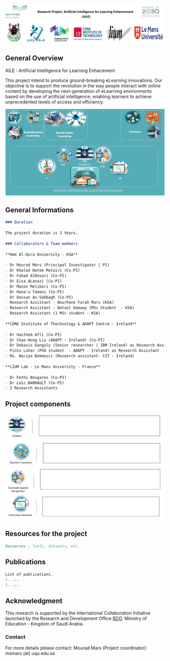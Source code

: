 ![Image](/Project2.jpg)

## General Overview

AILE : Artificial Intelligence for Learning Enhacement


This project intend to produce ground-breaking eLearning innovations. Our objective is to support the revolution in the way people interact with online content by developing the next-generation of eLearning environments based on the use of artificial intelligence; enabling learners to achieve unprecedented levels of access and efficiency.


![Image](/AILE2.jpg)


## **General Informations**
```markdown
### Duration

The project duration is 3 Years.

### Collaborators & Team members

**Umm Al-Qura Unviersity - KSA**

- Dr Mourad Mars (Principal Investigator | PI)
- Dr Khaled Hatem Motairi (Co-PI)
- Dr Fahad AlDosari (Co-PI)
- Dr Eisa ALanazi (Co-PI)
- Dr Mazen Melibari (Co-PI)
- Dr Hana'a Yamani (Co-PI)
- Dr Hassan As-Sabbagh (Co-PI)
- Research Assistant - Nourhene Farah Mars (KSA)
- Research Assistant - Batool Hamawy (MSc Student  - KSA)
- Research Assistant (1 MSc student - KSA)

**CORK Institute of Thechnology & ADAPT Centre - Ireland**

- Dr Haithem Afli (Co-PI)
- Dr Chao-Hong Liu (ADAPT - Ireland) (Co-PI)
- Dr Debasis Ganguly (Senior researcher | IBM Ireland) as Research Assistant
- Pintu Lohar (PhD student  - ADAPT - Ireland) as Research Assistant
- Ms. Naciye Bekmezci (Research assistant- CIT - Ireland)

**LIUM Lab - Le Mans University - France**

- Dr Fethi Bougares (Co-PI)
- Dr Loïc BARRAULT (Co-PI)
- 2 Research Assistants
```
## **Project components**

![Image](/Chatbot.jpg)
![Image](/MT.jpg)
![Image](/ASR.jpg)
![Image](/IR.jpg)

## **Resources for the project**
```markdown
Resources : Tools, datasets, etc.
```
## **Publications**
```markdown
List of publications.
1. ...
2. ...
```
## **Acknowledgment**

This research is supported by the International Collaboration Initiative launched by the Research and Development Office [RDO](https://rdo.moe.gov.sa). Ministry of Education - Kingdom of Saudi Arabia.
### Contact

For more details please contact: 
Mourad Mars (Project coordinator): msmars (at) uqu.edu.sa
